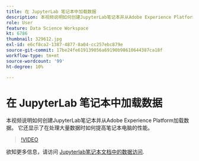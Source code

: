 ```yaml
---
title: 在 JupyterLab 笔记本中加载数据
description: 本视频说明如何创建JupyterLab笔记本并从Adobe Experience Platform加载数据。 它还显示了在处理大量数据时如何提高笔记本电脑的性能。
role: User
feature: Data Science Workspace
kt: 6786
thumbnail: 329612.jpg
exl-id: e6cf8ca2-1387-4877-8a04-cc257ebc879e
source-git-commit: 17be24fe619139056a69190b98610644387ca18f
workflow-type: tm+mt
source-wordcount: '99'
ht-degree: 10%

---
```


# 在 JupyterLab 笔记本中加载数据

本视频说明如何创建JupyterLab笔记本并从Adobe Experience Platform加载数据。 它还显示了在处理大量数据时如何提高笔记本电脑的性能。

>[!VIDEO](https://video.tv.adobe.com/v/329612?quality=12&learn=on)

欲知更多信息，请访问 [Jupyterlab笔记本文档中的数据访问](https://experienceleague.adobe.com/docs/experience-platform/data-science-workspace/jupyterlab/access-notebook-data.html).